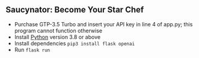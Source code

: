 ## Saucynator: Become Your Star Chef

- Purchase GTP-3.5 Turbo and insert your API key in line 4 of app.py; this program cannot function otherwise
- Install [Python](https://python.org) version 3.8 or above
- Install dependencies `pip3 install flask openai`
- Run `flask run`
